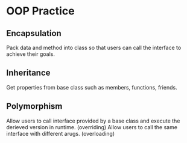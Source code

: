 # OOP Practice

## Encapsulation
Pack data and method into class so that users can call the interface to achieve their goals.

## Inheritance
Get properties from base class such as members, functions, friends.

## Polymorphism
Allow users to call interface provided by a base class and execute the derieved version in runtime. (overriding)
Allow users to call the same interface with different arugs. (overloading)